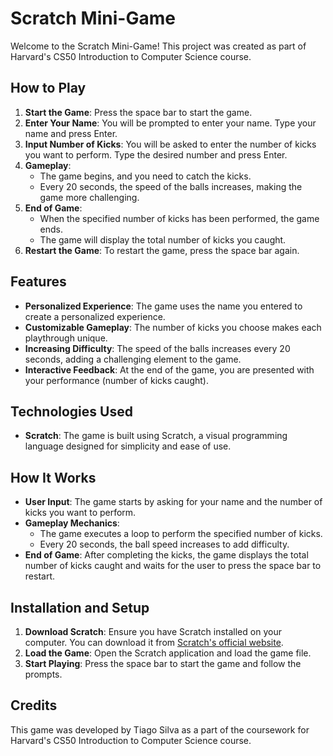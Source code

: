 # Scratch Mini-Game

Welcome to the Scratch Mini-Game! This project was created as part of Harvard's CS50 Introduction to Computer Science course.

## How to Play

1. **Start the Game**: Press the space bar to start the game.
2. **Enter Your Name**: You will be prompted to enter your name. Type your name and press Enter.
3. **Input Number of Kicks**: You will be asked to enter the number of kicks you want to perform. Type the desired number and press Enter.
4. **Gameplay**:
    - The game begins, and you need to catch the kicks.
    - Every 20 seconds, the speed of the balls increases, making the game more challenging.
5. **End of Game**:
    - When the specified number of kicks has been performed, the game ends.
    - The game will display the total number of kicks you caught.
6. **Restart the Game**: To restart the game, press the space bar again.

## Features

- **Personalized Experience**: The game uses the name you entered to create a personalized experience.
- **Customizable Gameplay**: The number of kicks you choose makes each playthrough unique.
- **Increasing Difficulty**: The speed of the balls increases every 20 seconds, adding a challenging element to the game.
- **Interactive Feedback**: At the end of the game, you are presented with your performance (number of kicks caught).

## Technologies Used

- **Scratch**: The game is built using Scratch, a visual programming language designed for simplicity and ease of use.

## How It Works

- **User Input**: The game starts by asking for your name and the number of kicks you want to perform.
- **Gameplay Mechanics**:
    - The game executes a loop to perform the specified number of kicks.
    - Every 20 seconds, the ball speed increases to add difficulty.
- **End of Game**: After completing the kicks, the game displays the total number of kicks caught and waits for the user to press the space bar to restart.

## Installation and Setup

1. **Download Scratch**: Ensure you have Scratch installed on your computer. You can download it from [Scratch's official website](https://scratch.mit.edu/download).
2. **Load the Game**: Open the Scratch application and load the game file.
3. **Start Playing**: Press the space bar to start the game and follow the prompts.

## Credits

This game was developed by Tiago Silva as a part of the coursework for Harvard's CS50 Introduction to Computer Science course.

